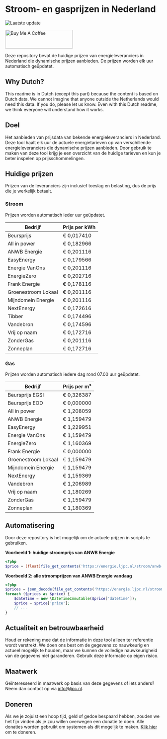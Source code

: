 # Stroom- en gasprijzen in Nederland

![Laatste update](https://img.shields.io/badge/laatste%20update-2024--06--07%2014%3A00%20CET-brightgreen)

<a href="https://www.buymeacoffee.com/Lars-" target="_blank"><img src="https://cdn.buymeacoffee.com/buttons/v2/default-orange.png" alt="Buy Me A Coffee" height="60" style="height: 60px !important;width: 217px !important;" ></a>

Deze repository bevat de huidige prijzen van energieleveranciers in Nederland die dynamische prijzen aanbieden. De prijzen worden elk uur automatisch geüpdatet.

## Why Dutch?

This readme is in Dutch (except this part) because the content is based on Dutch data. We cannot imagine that anyone outside the Netherlands would need this data. If you do, please let us know. Even with this Dutch readme, we think
everyone will understand how it works.

## Doel

Het aanbieden van prijsdata van bekende energieleveranciers in Nederland. Deze tool haalt elk uur de actuele energietarieven op van verschillende energieleveranciers die dynamische prijzen aanbieden. Door gebruik te maken van deze tool
krijg je een overzicht van de huidige tarieven en kun je beter inspelen op prijsschommelingen.

## Huidige prijzen

Prijzen van de leveranciers zijn inclusief toeslag en belasting, dus de prijs die je werkelijk betaalt.

### Stroom

Prijzen worden automatisch ieder uur geüpdatet.

 Bedrijf | Prijs per kWh 
---------|---------------
Beursprijs | € 0,017410
All in power | € 0,182966
ANWB Energie | € 0,201116
EasyEnergy | € 0,179566
Energie VanOns | € 0,201116
EnergieZero | € 0,202716
Frank Energie | € 0,178116
Groenestroom Lokaal | € 0,201116
Mijndomein Energie | € 0,201116
NextEnergy | € 0,172616
Tibber | € 0,174496
Vandebron | € 0,174596
Vrij op naam | € 0,172716
ZonderGas | € 0,201116
Zonneplan | € 0,172716


### Gas

Prijzen worden automatisch iedere dag rond 07.00 uur geüpdatet.

 Bedrijf | Prijs per m³ 
---------|--------------
Beursprijs EGSI | € 0,326387
Beursprijs EOD | € 0,000000
All in power | € 1,208059
ANWB Energie | € 1,159479
EasyEnergy | € 1,229951
Energie VanOns | € 1,159479
EnergieZero | € 1,160369
Frank Energie | € 0,000000
Groenestroom Lokaal | € 1,159479
Mijndomein Energie | € 1,159479
NextEnergy | € 1,159369
Vandebron | € 1,206989
Vrij op naam | € 1,180269
ZonderGas | € 1,159479
Zonneplan | € 1,180369


## Automatisering

Door deze repository is het mogelijk om de actuele prijzen in scripts te gebruiken.

**Voorbeeld 1: huidige stroomprijs van ANWB Energie**

```php
<?php
$price = (float)file_get_contents('https://energie.ljpc.nl/stroom/anwb-energie-nu.txt');

```

**Voorbeeld 2: alle stroomprijzen van ANWB Energie vandaag**

```php
<?php
$prices = json_decode(file_get_contents('https://energie.ljpc.nl/stroom/all-in-power-vandaag.json'),true);
foreach ($prices as $price) {
    $dateTime = new \DateTimeImmutable($price['datetime']);
    $price = $price['price'];
    // ...
}
```

## Actualiteit en betrouwbaarheid

Houd er rekening mee dat de informatie in deze tool alleen ter referentie wordt verstrekt. We doen ons best om de gegevens zo nauwkeurig en actueel mogelijk te houden, maar we kunnen de volledige nauwkeurigheid van de gegevens niet
garanderen. Gebruik deze informatie op eigen risico.

## Maatwerk

Geïnteresseerd in maatwerk op basis van deze gegevens of iets anders? Neem dan contact op
via [info@ljpc.nl](mailto:info@ljpc.nl?subject=Energie%20prijzen).

## Doneren

Als we je zojuist een hoop tijd, geld of gedoe bespaard hebben, zouden we het fijn vinden als je zou willen overwegen een
donatie te doen. Alle donaties worden gebruikt om systemen als dit mogelijk te
maken. [Klik hier](https://www.buymeacoffee.com/Lars-) om te doneren.

